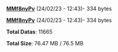 [**MMf8nyPv**](/data/MMf8nyPv.txt) (24/02/23 - 12:43)- 334 bytes

[**MMf8nyPv**](/data/MMf8nyPv.txt) (24/02/23 - 12:43)- 334 bytes

**Total Datas**: 11665

**Total Size**: 76.47 MB / 76.5 MB